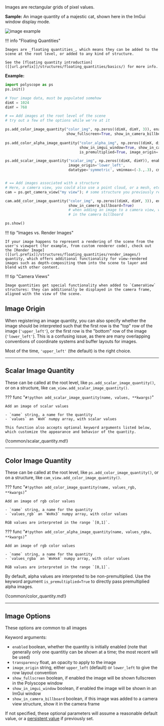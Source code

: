 Images are rectangular grids of pixel values.

**Sample:** An image quantity of a majestic cat, shown here in the ImGui window display mode.

![image example]([[url.prefix]]/media/image_example.jpg)

!!! info "Floating Quantities"

    Images are _floating quantities_, which means they can be added to the scene at the root level, or added to any kind of structure.

    See the [floating quantity introduction]([[url.prefix]]/structures/floating_quantities/basics/) for more info.


**Example:**

```python
import polyscope as ps
ps.init()

# Your image data, must be populated somehow
dimX = 1024
dimY = 768

# == Add images at the root level of the scene
# try out a few of the options while we're at it

ps.add_color_image_quantity("color_img", np.zeros((dimX, dimY, 3)), enabled=True, 
                            show_fullscreen=True, show_in_camera_billboard=False, transparency=0.5)
        
ps.add_color_alpha_image_quantity("color_alpha_img", np.zeros((dimX, dimY, 4)), enabled=True, 
                                  show_in_imgui_window=True, show_in_camera_billboard=False,
                                  is_premultiplied=True, image_origin='lower_left')

ps.add_scalar_image_quantity("scalar_img", np.zeros((dimX, dimY)), enabled=True, 
                             image_origin='lower_left', 
                             datatype='symmetric', vminmax=(-3.,.3), cmap='reds')


# == Add images associated with a structure
# Here, a camera view, you could also use a point cloud, or a mesh, etc
cam = ps.get_camera_view("my view"); # some structure you previously registered

cam.add_color_image_quantity("color_img", np.zeros((dimX, dimY, 3)), enabled=True,
                             show_in_camera_billboard=True)
                             # when adding an image to a camera view, we can display it
                             # in the camera billboard

ps.show()
```



!!! tip "Images vs. Render Images"

    If your image happens to represent a rendering of the scene from the user's viewport (for example, from custom renderer code), check out the [Render Image]([[url.prefix]]/structures/floating_quantities/render_images/) quantity, which offers additional functionality for view-rendered images such as depth-compositing them into the scene to layer and blend with other content.


!!! tip "Camera Views"

    Image quantities get special functionality when added to `CameraView` structures: they can additionally be displayed in the camera frame, aligned with the view of the scene.



## Image Origin

When registering an image quantity, you can also specify whether the image should be interpreted such that the first row is the "top" row of the image (`'upper_left'`), or the first row is the "bottom" row of the image (`'lower_left'`). This is a confusing issue, as there are many overlapping conventions of coordinate systems and buffer layouts for images.

Most of the time, `'upper_left'` (the default) is the right choice.

---
## Scalar Image Quantity

These can be called at the root level, like `ps.add_scalar_image_quantity()`, or on a structure, like `cam_view.add_scalar_image_quantity()`.


??? func "`#!python add_scalar_image_quantity(name, values, **kwargs)`"

    Add an image of scalar values

    - `name` string, a name for the quantity
    - `values` an `WxH` numpy array, with scalar values
    
    This function also accepts optional keyword arguments listed below, which customize the appearance and behavior of the quantity.

{!common/scalar_quantity.md!}

---
## Color Image Quantity

These can be called at the root level, like `ps.add_color_image_quantity()`, or on a structure, like `cam_view.add_color_image_quantity()`.

??? func "`#!python add_color_image_quantity(name, values_rgb, **kwargs)`"

    Add an image of rgb color values

    - `name` string, a name for the quantity
    - `values_rgb` an `WxHx3` numpy array, with color values
    
    RGB values are interpreted in the range `[0,1]`.

??? func "`#!python add_color_alpha_image_quantity(name, values_rgba, **kwargs)`"

    Add an image of rgb color values

    - `name` string, a name for the quantity
    - `values_rgba` an `WxHx4` numpy array, with color values
    
    RGB values are interpreted in the range `[0,1]`.


By default, alpha values are interpreted to be non-premultiplied. Use the keyword argument `is_premultiplied=True` to directly pass premultiplied alpha images.

{!common/color_quantity.md!}


---
## Image Options

These options are common to all images

Keyword arguments:

  - `enabled` boolean, whether the quantity is initially enabled (note that generally only one quantitiy can be shown at a time; the most recent will be used)
  - `transparency` float, an opacity to apply to the image
  - `image_origin` string, either `upper_left` (default) or `lower_left` to give the row layout convention
  - `show_fullscreen` boolean, if enabled the image will be shown fullscreen in the Polyscope window
  - `show_in_imgui_window` boolean, if enabled the image will be shown in an ImGui window
  - `show_in_camera_billboard` boolean, if this image was added to a camera view structure, show it in the camera frame

If not specified, these optional parameters will assume a reasonable default value, or a [persistent value](../../../basics/parameters/#persistent-values) if previously set.
